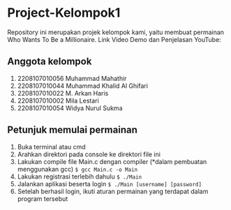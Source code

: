 # Project-Kelompok1
Repository ini merupakan projek kelompok kami, yaitu membuat permainan Who Wants To Be a Millionaire. Link Video Demo dan Penjelasan YouTube: 

## Anggota kelompok
1. 2208107010056 Muhammad Mahathir
2. 2208107010044 Muhammad Khalid Al Ghifari 
3. 2208107010022 M. Arkan Haris
4. 2208107010002 Mila Lestari
5. 2208107010054 Widya Nurul Sukma

## Petunjuk memulai permainan
1. Buka terminal atau cmd
2. Arahkan direktori pada console ke direktori file ini
3. Lakukan compile file Main.c dengan compiler (*dalam pembuatan menggunakan gcc)
   ```$ gcc Main.c -o Main```
4. Lakukan registrasi terlebih dahulu
   ```$ ./Main```
5. Jalankan aplikasi beserta login
   ```$ ./Main [username] [password]```
6. Setelah berhasil login, ikuti aturan permainan yang terdapat dalam program tersebut
